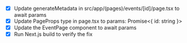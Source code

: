 - [x] Update generateMetadata in src/app/(pages)/events/[id]/page.tsx to await params
- [x] Update PageProps type in page.tsx to params: Promise<{ id: string }>
- [x] Update the EventPage component to await params
- [x] Run Next.js build to verify the fix
